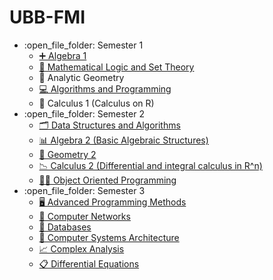 # UBB-FMI

<ul>
  <li>:open_file_folder: Semester 1
    <ul>
      <li>
        <a href="https://github.com/MarioMaxim18/UBB-FMI/tree/main/Semester%201/Algebra%201"> 
          ➕  Algebra 1
        </a>
      </li>
      <li>
        <a href="https://github.com/MarioMaxim18/UBB-FMI/tree/main/Semester%201/Mathematical%20Logic%20and%20Set%20Theory"> 
          🧮  Mathematical Logic and Set Theory
        </a>
      </li>
      <li>
        <a> 
          📏  Analytic Geometry
        </a>
      </li>
      <li>
        <a href="https://github.com/MarioMaxim18/UBB-FMI/tree/main/Semester%201/Algorithms%20and%20Programming"> 
          💻  Algorithms and Programming
        </a>
      </li>
      <li>
        <a> 
          💭  Calculus 1 (Calculus on R)
      </a>
      </li>
    </ul>
  </li>
  <li>:open_file_folder: Semester 2
    <ul>
      <li>
        <a href="https://github.com/MarioMaxim18/UBB-FMI/tree/main/Semester%202/Data%20Structures%20and%20Algorithms"> 
          🗂  Data Structures and Algorithms 
        </a>
      </li>
      <li>
        <a href="https://github.com/MarioMaxim18/UBB-FMI/tree/main/Semester%202/Algebra%202%20(Basic%20Algebraic%20Structures)"> 
          📊  Algebra 2 (Basic Algebraic Structures)
        </a>
      </li>
      <li>
        <a href="https://github.com/MarioMaxim18/UBB-FMI/tree/main/Semester%202/Geometry%202"> 
          📐  Geometry 2
        </a>
      </li>
      <li>
        <a href="https://github.com/MarioMaxim18/UBB-FMI/tree/main/Semester%202/Calculus%202%20(Differential%20and%20integral%20calculus%20in%20R%5En)"> 
          📉  Calculus 2 (Differential and integral calculus in R^n)
        </a>
      </li>
      <li>
        <a href="https://github.com/MarioMaxim18/UBB-FMI/tree/main/Semester%202/Object%20Oriented%20Programming"> 
          👩‍💻  Object Oriented Programming 
        </a>
      </li>
    </ul>
  </li>
  <li>:open_file_folder: Semester 3
    <ul>
      <li>
        <a href="https://github.com/MarioMaxim18/UBB-FMI/tree/main/Semester%203/Advanced%20Programming%20Methods"> 
          🖥  Advanced Programming Methods 
        </a>
      </li>
      <li>
        <a href="https://github.com/MarioMaxim18/UBB-FMI/tree/main/Semester%203/Computer%20Networks"> 
          📡  Computer Networks 
        </a>
      </li>
      <li>
        <a href="https://github.com/MarioMaxim18/UBB-FMI/tree/main/Semester%203/Databases"> 
          🔗  Databases 
        </a>
      </li>
      <li>
        <a href="https://github.com/MarioMaxim18/UBB-FMI/tree/main/Semester%203/Computer%20Systems%20Architecture"> 
          💾  Computer Systems Architecture
        </a>
      </li>
      <li>
        <a href="https://github.com/MarioMaxim18/UBB-FMI/tree/main/Semester%203/Complex%20Analysis"> 
          📈  Complex Analysis
        </a>
      </li>
      <li>
        <a href="https://github.com/MarioMaxim18/UBB-FMI/tree/main/Semester%203/Differential%20Equations"> 
          📋  Differential Equations
        </a>
      </li>
    </ul>
  </li>
</ul>
